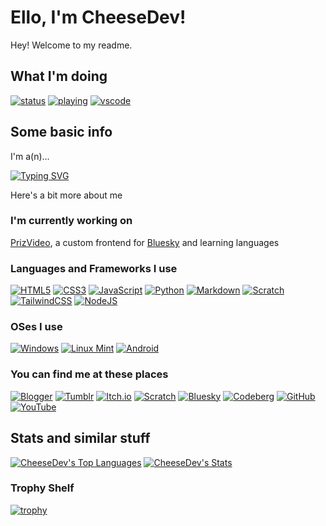 # Ello, I'm CheeseDev! 

Hey! Welcome to my readme.

## What I'm doing
[![status](https://api.statusbadges.me/badge/status/908150004961652797?style=plastic)](#) [![playing](https://api.statusbadges.me/badge/playing/908150004961652797?style=plastic)](#) [![vscode](https://api.statusbadges.me/badge/vscode/908150004961652797?style=plastic)](#)

## Some basic info
I'm a(n)...

[![Typing SVG](https://readme-typing-svg.demolab.com?font=Fira+Code&pause=1000&width=435&lines=Programmer;Artist;YouTuber;Photographer)](#)

Here's a bit more about me

### I'm currently working on
[PrizVideo](https://github.com/PrizVideo/PrizVideo-Main), a custom frontend for [Bluesky](https://bsky.social/) and learning languages
### Languages and Frameworks I use
[![HTML5](https://img.shields.io/badge/html5-%23E34F26.svg?style=plastic&logo=html5&logoColor=white)](#) [![CSS3](https://img.shields.io/badge/css3-%231572B6.svg?style=plastic&logo=css3&logoColor=white)](#) [![JavaScript](https://img.shields.io/badge/javascript-%23323330.svg?style=plastic&logo=javascript&logoColor=%23F7DF1E)](#) [![Python](https://img.shields.io/badge/python-3670A0?style=plastic&logo=python&logoColor=ffdd54)](#) [![Markdown](https://img.shields.io/badge/Markdown-%23000000.svg?style=plastic&logo=markdown&logoColor=white)](#) [![Scratch](https://img.shields.io/badge/Scratch-yellow?style=plastic&logo=scratch&logoColor=fff)](#) [![TailwindCSS](https://img.shields.io/badge/Tailwind%20CSS-%2338B2AC.svg?style=plastic&logo=tailwind-css&logoColor=white)](#) [![NodeJS](https://img.shields.io/badge/Node.js-6DA55F?style=plastic&logo=node.js&logoColor=white)](#)
### OSes I use
[![Windows](https://custom-icon-badges.demolab.com/badge/Windows-0078D6?style=plastic&logo=windows10&logoColor=white)](#) [![Linux Mint](https://img.shields.io/badge/Linux%20Mint-87CF3E?style=plastic&logo=linuxmint&logoColor=fff)](#) [![Android](https://img.shields.io/badge/Android-3DDC84?style=plastic&logo=android&logoColor=white)](#)
### You can find me at these places
[![Blogger](https://img.shields.io/badge/Blogger-%23FF5722.svg?style=plastic&logo=blogger&logoColor=white)](https://cheesedevblog.blogspot.com/) [![Tumblr](https://img.shields.io/badge/Tumblr-%2336465D.svg?style=plastic&logo=tumblr&logoColor=white)](#) [![Itch.io](https://img.shields.io/badge/itch.io-%23FF0B34.svg?style=plastic&logo=Itch.io&logoColor=white)](#) [![Scratch](https://img.shields.io/badge/Scratch-yellow?style=plastic&logo=scratch&logoColor=fff)](https://scratch.mit.edu/users/CallenDV/) [![Bluesky](https://img.shields.io/badge/Bluesky-0285FF?style=plastic&logo=bluesky&logoColor=fff)](https://bsky.app/profile/cheesedev.bsky.social) [![Codeberg](https://img.shields.io/badge/Codeberg-2185D0?style=plastic&logo=codeberg&logoColor=fff)](#) [![GitHub](https://img.shields.io/badge/GitHub-%23121011.svg?style=plastic&logo=github&logoColor=white)](https://github.com/CallenDV/) [![YouTube](https://img.shields.io/badge/YouTube-white.svg?style=plastic&logo=YouTube&logoColor=red)](https://youtube.com/@cheesedev1)

## Stats and similar stuff
[![CheeseDev's Top Languages](https://github-readme-stats.vercel.app/api/top-langs/?username=callendv&theme=tokyonight&show_icons=true&hide_border=false&layout=compact)](#)
[![CheeseDev's Stats](https://github-readme-stats.vercel.app/api?username=callendv&theme=tokyonight&show_icons=true&hide_border=false&count_private=false)](#)

### Trophy Shelf
[![trophy](https://github-profile-trophy.vercel.app/?username=callendv&theme=tokyonight)](#)
